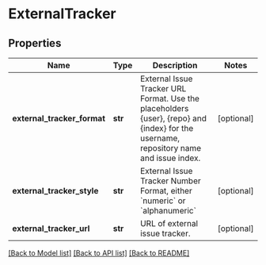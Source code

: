 # ExternalTracker

## Properties
Name | Type | Description | Notes
------------ | ------------- | ------------- | -------------
**external_tracker_format** | **str** | External Issue Tracker URL Format. Use the placeholders {user}, {repo} and {index} for the username, repository name and issue index. | [optional]
**external_tracker_style** | **str** | External Issue Tracker Number Format, either &#x60;numeric&#x60; or &#x60;alphanumeric&#x60; | [optional]
**external_tracker_url** | **str** | URL of external issue tracker. | [optional]

[[Back to Model list]](../README.md#documentation-for-models) [[Back to API list]](../README.md#documentation-for-api-endpoints) [[Back to README]](../README.md)


